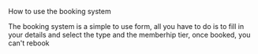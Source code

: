 How to use the booking system

The booking system is a simple to use form, all you have to do is to fill in your details and select the type and the memberhip tier, once booked, you can't rebook
